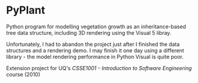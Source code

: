 PyPlant
=======

Python program for modelling vegetation growth as an inheritance-based tree data structure, including 3D rendering using the Visual 5 libray.

Unfortunately, I had to abandon the project just after I finished the data structures and a rendering demo. I may finish it one day using a different library - the model rendering performance in Python Visual is quite poor.

Extension project for UQ's *CSSE1001 - Introduction to Software Engineering* course (2010)

